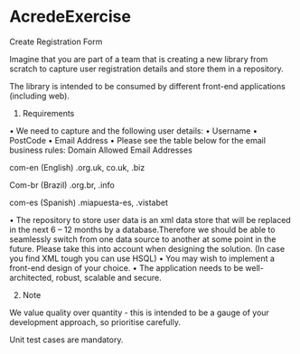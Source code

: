 AcredeExercise
==============
Create Registration Form 

Imagine that you are part of a team that is creating a new library from scratch to capture user registration details and store them in a repository. 

The library is intended to be consumed by different front-end applications (including web).
1.  Requirements

•	We need to capture and the following user details:
•	Username
•	PostCode
•	Email Address
•	Please see the table below for the email business rules:
Domain	Allowed Email Addresses

com-en (English)	.org.uk, co.uk, .biz

Com-br (Brazil)	.org.br, .info

com-es (Spanish)	.miapuesta-es, .vistabet

•	The repository to store user data is an xml data store that will be replaced in the next 6 – 12 months by a database.Therefore we should be able to seamlessly switch from one data source to another at some point in the future.  Please take this into account when designing the solution. (In case you find XML tough you can use HSQL)
•	You may wish to implement a front-end design of your choice.
•	The application needs to be well-architected, robust, scalable and secure. 

2.	Note

We value quality over quantity - this is intended to be a gauge of your development approach, so prioritise carefully.

Unit test cases are mandatory.
